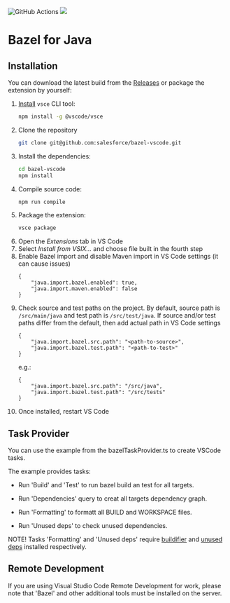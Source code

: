 ![GitHub Actions](https://github.com/salesforce/bazel-vscode/workflows/main/badge.svg)
[![](https://img.shields.io/badge/license-BSD%203-blue.svg)](https://opensource.org/licenses/BSD-3-Clause)

Bazel for Java
===========================

Installation
--------------------
You can download the latest build from the [Releases](https://github.com/salesforce/bazel-vscode/releases) or package the extension by yourself:
1. [Install](https://code.visualstudio.com/api/working-with-extensions/publishing-extension#installation) `vsce` CLI tool:
    ```bash
    npm install -g @vscode/vsce
    ```
2. Clone the repository
    ```bash
    git clone git@github.com:salesforce/bazel-vscode.git
    ```
3. Install the dependencies:
    ```bash
    cd bazel-vscode
    npm install
    ```
4. Compile source code:
    ```bash
    npm run compile
    ```
5. Package the extension:
    ```bash
    vsce package
    ```
6. Open the _Extensions_ tab in VS Code
7. Select _Install from VSIX..._ and choose file built in the fourth step
8. Enable Bazel import and disable Maven import in VS Code settings (it can cause issues)
    ```
    {
        "java.import.bazel.enabled": true,
        "java.import.maven.enabled": false
    }
    ```
9. Check source and test paths on the project. By default, source path is ```/src/main/java``` and test path is ```/src/test/java```. If source and/or test paths differ from the default, then add actual path in VS Code settings
    ```
    {
        "java.import.bazel.src.path": "<path-to-source>",
        "java.import.bazel.test.path": "<path-to-test>"
    }
    ```
    e.g.:
    ```
    {
        "java.import.bazel.src.path": "/src/java",
        "java.import.bazel.test.path": "/src/tests"
    }
    ```
10. Once installed, restart VS Code


Task Provider
--------------------

You can use the example from the bazelTaskProvider.ts to create VSCode tasks.

The example provides tasks:

* Run 'Build' and 'Test' to run bazel build an test for all targets.

* Run 'Dependencies' query to creat all targets dependency graph.

* Run 'Formatting' to formatt all BUILD and WORKSPACE files. 

* Run 'Unused deps' to check unused dependencies.

NOTE! Tasks 'Formatting' and 'Unused deps' require [buildifier](https://github.com/bazelbuild/buildtools/blob/master/buildifier/README.md) and [unused deps](https://github.com/bazelbuild/buildtools/blob/master/unused_deps/README.md) installed respectively.


Remote Development
--------------------

If you are using Visual Studio Code Remote Development for work, please note that 'Bazel' and other additional tools must be installed on the server. 

